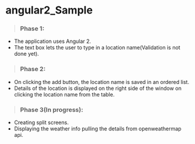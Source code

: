 # angular2_Sample

>### Phase 1:
* The application uses Angular 2.
* The text box lets the user to type in a location name(Validation is not done yet).

>### Phase 2:
* On clicking the add button, the location name is saved in an ordered list.
* Details of the location is displayed on the right side of the window on clicking the location name from the table.

>### Phase 3(In progress):
* Creating split screens.
* Displaying the weather info pulling the details from openweathermap api.
